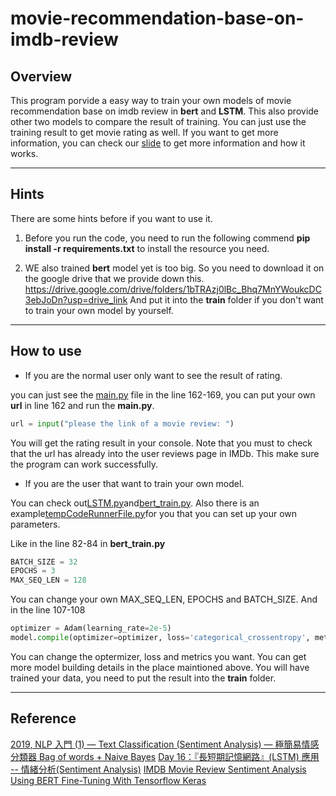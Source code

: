 # movie-recommendation-base-on-imdb-review

## Overview
This program porvide a easy way to train your own models of movie recommendation
base on imdb review in **bert** and **LSTM**. This also provide other two models to
compare the result of training. You can just use the training result to get movie rating as well.
If you want to get more information, you can check our [slide](https://docs.google.com/presentation/d/1B8eHZLpXcCA7BpNuuQ01biKqHsLOxQbO8Kihi4dgt2Y/edit#slide=id.g226f3c6c0b9_0_8) to get more information and how it works.

---

## Hints
There are some hints before if you want to use it.

1. Before you run the code, you need to run the following commend
    **pip install -r requirements.txt** 
to install the resource you need.

2. WE also trained **bert** model yet is too big. So you need to download it
on the google drive that we provide down this.
https://drive.google.com/drive/folders/1bTRAzj0lBc_Bhq7MnYWoukcDC3ebJoDn?usp=drive_link
And put it into the **train** folder if you don't want to train your own model by yourself.

---

## How to use

- If you are the normal user only want to see the result of rating.

you can just see the [main.py](https://github.com/hjhjhjhhjhjhhh/movie-recommendation-base-on-imdb-review/blob/master/main.py) file
in the line 162-169, you can put your own **url** in line 162 and run the **main.py**.
```python
url = input("please the link of a movie review: ")
```
You will get the rating result in your console.
Note that you must to check that the url has already into the user reviews page in IMDb.
This make sure the program can work successfully.


- If you are the user that want to train your own model.

You can check out[LSTM.py](https://github.com/hjhjhjhhjhjhhh/movie-recommendation-base-on-imdb-review/blob/master/train/LSTM.py)and[bert_train.py](https://github.com/hjhjhjhhjhjhhh/movie-recommendation-base-on-imdb-review/blob/master/train/bert_train.py).
Also there is an example[tempCodeRunnerFile.py](https://github.com/hjhjhjhhjhjhhh/movie-recommendation-base-on-imdb-review/blob/master/tempCodeRunnerFile.py)for you that you can set up your own parameters.

Like in the line 82-84 in **bert_train.py**
```python
BATCH_SIZE = 32
EPOCHS = 3
MAX_SEQ_LEN = 128
```
You can change your own MAX_SEQ_LEN, EPOCHS and BATCH_SIZE.
And in the line 107-108
```python
optimizer = Adam(learning_rate=2e-5)
model.compile(optimizer=optimizer, loss='categorical_crossentropy', metrics=['accuracy'])
```
You can change the optermizer, loss and metrics you want.
You can get more model building details in the place maintioned above.
You will have trained your data, you need to put the result into the **train** folder.

---

## Reference

[2019, NLP 入門 (1) — Text Classification (Sentiment Analysis) — 極簡易情感分類器 Bag of words + Naive Bayes](https://sfhsu29.medium.com/nlp-%E5%85%A5%E9%96%80-1-text-classification-sentiment-analysis-%E6%A5%B5%E7%B0%A1%E6%98%93%E6%83%85%E6%84%9F%E5%88%86%E9%A1%9E%E5%99%A8-bag-of-words-naive-bayes-e40d61de9a7f)
[Day 16：『長短期記憶網路』(LSTM) 應用 -- 情緒分析(Sentiment Analysis)](https://ithelp.ithome.com.tw/articles/10193924)
[IMDB Movie Review Sentiment Analysis Using BERT Fine-Tuning With Tensorflow Keras](https://haren.medium.com/imdb-movie-review-sentiment-analysis-using-bert-fine-tuning-with-tensorflow-keras-1473489af306)
